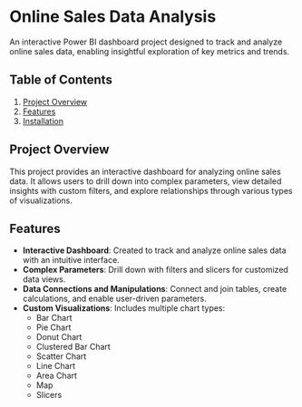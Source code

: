 # Online Sales Data Analysis

An interactive Power BI dashboard project designed to track and analyze online sales data, enabling insightful exploration of key metrics and trends.

## Table of Contents
1. [Project Overview](#project-overview)
2. [Features](#features)
3. [Installation](#installation)

## Project Overview
This project provides an interactive dashboard for analyzing online sales data. It allows users to drill down into complex parameters, view detailed insights with custom filters, and explore relationships through various types of visualizations.

## Features
- **Interactive Dashboard**: Created to track and analyze online sales data with an intuitive interface.
- **Complex Parameters**: Drill down with filters and slicers for customized data views.
- **Data Connections and Manipulations**: Connect and join tables, create calculations, and enable user-driven parameters.
- **Custom Visualizations**: Includes multiple chart types:
  - Bar Chart
  - Pie Chart
  - Donut Chart
  - Clustered Bar Chart
  - Scatter Chart
  - Line Chart
  - Area Chart
  - Map
  - Slicers
